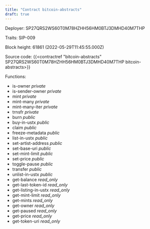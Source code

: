 ```yaml
---
title: "Contract bitcoin-abstracts"
draft: true
---
```

Deployer: SP27QRS2WS60T0M78HZHH56HM0BTJ3DMHD40M7THP

Traits:
SIP-009 



Block height: 61861 (2022-05-29T11:45:55.000Z)

Source code: {{<contractref "bitcoin-abstracts" SP27QRS2WS60T0M78HZHH56HM0BTJ3DMHD40M7THP bitcoin-abstracts>}}

Functions:

* is-owner _private_
* is-sender-owner _private_
* mint _private_
* mint-many _private_
* mint-many-iter _private_
* trnsfr _private_
* burn _public_
* buy-in-ustx _public_
* claim _public_
* freeze-metadata _public_
* list-in-ustx _public_
* set-artist-address _public_
* set-base-uri _public_
* set-mint-limit _public_
* set-price _public_
* toggle-pause _public_
* transfer _public_
* unlist-in-ustx _public_
* get-balance _read_only_
* get-last-token-id _read_only_
* get-listing-in-ustx _read_only_
* get-mint-limit _read_only_
* get-mints _read_only_
* get-owner _read_only_
* get-paused _read_only_
* get-price _read_only_
* get-token-uri _read_only_
